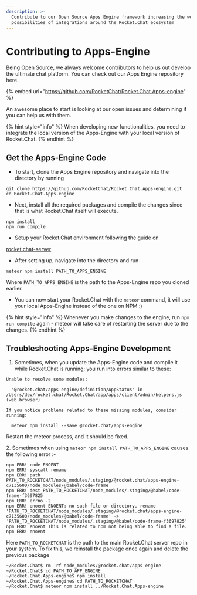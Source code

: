 ```yaml
---
description: >-
  Contribute to our Open Source Apps Engine framework increasing the world of
  possibilities of integrations around the Rocket.Chat ecosystem
---
```


# Contributing to Apps-Engine

Being Open Source, we always welcome contributors to help us out develop the ultimate chat platform. You can check out our Apps Engine repository here.

{% embed url="https://github.com/RocketChat/Rocket.Chat.Apps-engine" %}

An awesome place to start is looking at our open issues and determining if you can help us with them.

{% hint style="info" %}
When developing new functionalities, you need to integrate the local version of the Apps-Engine with your local version of Rocket.Chat.
{% endhint %}

## Get the Apps-Engine Code

* To start, clone the Apps Engine repository and navigate into the directory by running

```
git clone https://github.com/RocketChat/Rocket.Chat.Apps-engine.git
cd Rocket.Chat.Apps-engine
```

* Next, install all the required packages and compile the changes since that is what Rocket.Chat itself will execute.

```
npm install
npm run compile
```

* Setup your Rocket.Chat environment following the guide on

[rocket.chat-server](../../rocket.chat/rocket.chat-server "mention")

* After setting up, navigate into the directory and run

```
meteor npm install PATH_TO_APPS_ENGINE
```

Where `PATH_TO_APPS_ENGINE` is the path to the Apps-Engine repo you cloned earlier.

* You can now start your Rocket.Chat with the `meteor` command, it will use your local Apps-Engine instead of the one on NPM :)

{% hint style="info" %}
Whenever you make changes to the engine, run `npm run compile` again - meteor will take care of restarting the server due to the changes.
{% endhint %}

## Troubleshooting Apps-Engine Development

1. Sometimes, when you update the Apps-Engine code and compile it while Rocket.Chat is running; you run into errors similar to these:

```
Unable to resolve some modules:

  "@rocket.chat/apps-engine/definition/AppStatus" in
/Users/dev/rocket.chat/Rocket.Chat/app/apps/client/admin/helpers.js (web.browser)

If you notice problems related to these missing modules, consider running:

  meteor npm install --save @rocket.chat/apps-engine
```

Restart the meteor process, and it should be fixed.

2\. Sometimes when using `meteor npm install PATH_TO_APPS_ENGINE` causes the following error :-

```
npm ERR! code ENOENT
npm ERR! syscall rename
npm ERR! path PATH_TO_ROCKETCHAT/node_modules/.staging/@rocket.chat/apps-engine-c7135600/node_modules/@babel/code-frame
npm ERR! dest PATH_TO_ROCKETCHAT/node_modules/.staging/@babel/code-frame-f3697825
npm ERR! errno -2
npm ERR! enoent ENOENT: no such file or directory, rename 'PATH_TO_ROCKETCHAT/node_modules/.staging/@rocket.chat/apps-engine-c7135600/node_modules/@babel/code-frame' -> 'PATH_TO_ROCKETCHAT/node_modules/.staging/@babel/code-frame-f3697825'
npm ERR! enoent This is related to npm not being able to find a file.
npm ERR! enoent 
```

Here `PATH_TO_ROCKETCHAT` is the path to the main Rocket.Chat server repo in your system. To fix this, we reinstall the package once again and delete the previous package

```
~/Rocket.Chat$ rm -rf node_modules/@rocket.chat/apps-engine
~/Rocket.Chat$ cd PATH_TO_APP_ENGINE
~/Rocket.Chat.Apps-engine$ npm install
~/Rocket.Chat.Apps-engine$ cd PATH_TO_ROCKETCHAT
~/Rocket.Chat$ meteor npm install ../Rocket.Chat.Apps-engine
```

